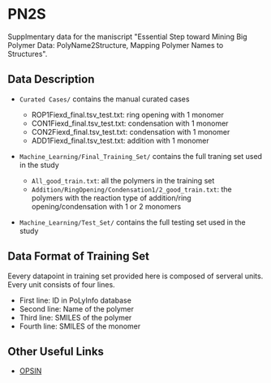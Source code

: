 # PN2S

Supplmentary data for the maniscript "Essential Step toward Mining Big Polymer Data: PolyName2Structure, Mapping Polymer Names to Structures".

## Data Description

- `Curated Cases/` contains the manual curated cases
  - ROP1Fiexd_final.tsv_test.txt: ring opening with 1 monomer
  - CON1Fiexd_final.tsv_test.txt: condensation with 1 monomer
  - CON2Fiexd_final.tsv_test.txt: condensation with 1 monomer
  - ADD1Fiexd_final.tsv_test.txt: addition with 1 monomer

- `Machine_Learning/Final_Training_Set/` contains the full traning set used in the study
  - `All_good_train.txt`: all the polymers in the training set
  - `Addition/RingOpening/Condensation1/2_good_train.txt`: the polymers with the reaction type of addition/ring opening/condensation with 1 or 2 monomers

- `Machine_Learning/Test_Set/` contains the full testing set used in the study

## Data Format of Training Set

Eevery datapoint in training set provided here is composed of serveral units. Every unit consists of four lines.

- First line: ID in PoLyInfo database
- Second line: Name of the polymer
- Third line: SMILES of the polymer
- Fourth line: SMILES of the monomer

## Other Useful Links

- [OPSIN](https://opsin.ch.cam.ac.uk/)